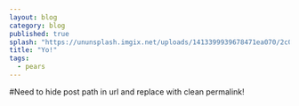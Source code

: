 ```yaml
---
layout: blog
category: blog
published: true
splash: "https://ununsplash.imgix.net/uploads/1413399939678471ea070/2c0343f7?fit=crop&fm=jpg&h=725&q=75&w=1050"
title: "Yo!"
tags: 
  - pears
---
```


#Need to hide post path in url and replace with clean permalink!

